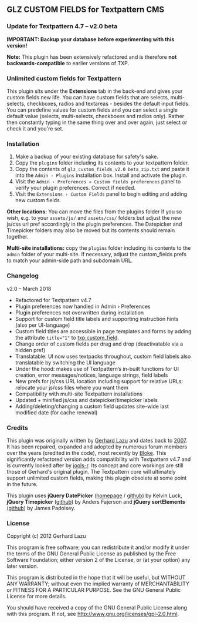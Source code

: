 ## GLZ CUSTOM FIELDS for Textpattern CMS

### Update for Textpattern 4.7 – v2.0 beta

**IMPORTANT: Backup your database before experimenting with this version!**

**Note:** This plugin has been extensively refactored and is therefore **not backwards-compatible** to earlier versions of TXP.

### Unlimited custom fields for Textpattern

This plugin sits under the **Extensions** tab in the back-end and gives your custom fields new life. You can have custom fields that are selects, multi-selects, checkboxes, radios and textareas - besides the default input fields. You can predefine values for custom fields and you can select a single default value (selects, multi-selects, checkboxes and radios only). Rather then constantly typing in the same thing over and over again, just select or check it and you're set.

### Installation

1. Make a backup of your existing database for safety's sake.
2. Copy the `plugins` folder including its contents to your textpattern folder.
3. Copy the contents of `glz_custom_fields_v2.0 beta_zip.txt` and paste it into the `Admin › Plugins` installation box. Install and activate the plugin.
4. Visit the `Admin › Preferences » Custom fields preferences` panel to verify your plugin preferences. Correct if needed.
5. Visit the `Extensions › Custom Fields` panel to begin editing and adding new custom fields.

**Other locations:** You can move the files from the plugins folder if you so wish, e.g. to your `assets/js/` and `assets/css/` folders but adjust the new js/css url pref accordingly in the plugin preferences. The Datepicker and Timepicker folders may also be moved but its contents should remain together.

**Multi-site installations:** copy the `plugins` folder including its contents to the `admin` folder of your multi-site. If necessary, adjust the custom_fields prefs to match your admin-side path and subdomain URL.


### Changelog

v2.0 – March 2018

- Refactored for Textpattern v4.7
- Plugin preferences now handled in Admin › Preferences
- Plugin preferences not overwritten during installation
- Support for custom field title labels and supporting instruction hints (also per UI-language)
- Custom field titles are accessible in page templates and forms by adding the attribute `title="1"` to [txp:custom_field](https://docs.textpattern.io/tags/custom_field).
- Change order of custom fields per drag and drop (deactivatable via a hidden pref)
- Translatable: UI now uses textpacks throughout, custom field labels also translatable by switching the UI language
- Under the hood: makes use of Textpattern’s in-built functions for UI creation, error messages/notices, language strings, field labels
- New prefs for js/css URL location including support for relative URLs: relocate your js/css files where you want them
- Compatibility with multi-site Textpattern installations
- Updated + minified js/css and datepicker/timepicker labels
- Adding/deleting/changing a custom field updates site-wide last modified date (for cache renewal)


### Credits

This plugin was originally written by [Gerhard Lazu](https://github.com/gerhard) and dates back to [2007](https://forum.textpattern.io/viewtopic.php?pid=157983#p157983). It has been repaired, expanded and adopted by numerous forum members over the years (credited in the code), most recently by [Bloke](https://github.com/Bloke/glz_custom_fields). This significantly refactored version adds compatibility with Textpattern v4.7 and is currently looked after by [jools-r](https://github.com/jools-r/glz_custom_fields). Its concept and core workings are still those of Gerhard's original plugin. The Textpattern core will ultimately support unlimited custom fields, making this plugin obsolete at some point in the future.

This plugin uses **jQuery DatePicker** ([homepage](http://2008.kelvinluck.com/assets/jquery/datePicker/v2/demo/) / [github](https://github.com/vitch/jQuery-datepicker)) by Kelvin Luck, **jQuery Timepicker** ([github](https://github.com/perifer/timePicker)) by Anders Fajerson and **jQuery sortElements** ([github](https://github.com/padolsey-archive/jquery.fn/tree/master/sortElements)) by James Padolsey.


### License

Copyright (c) 2012 Gerhard Lazu

This program is free software; you can redistribute it and/or modify it under the terms of the GNU General Public License as published by the Free Software Foundation; either version 2 of the License, or (at your option) any later version.

This program is distributed in the hope that it will be useful, but WITHOUT ANY WARRANTY; without even the implied warranty of MERCHANTABILITY or FITNESS FOR A PARTICULAR PURPOSE.  See the GNU General Public License for more details.

You should have received a copy of the GNU General Public License along with this program.  If not, see <http://www.gnu.org/licenses/gpl-2.0.html>.
